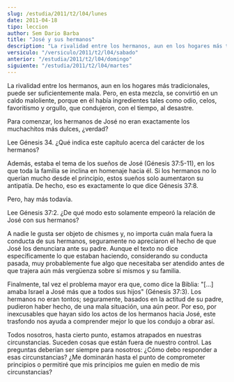 ```yaml
---
slug: /estudia/2011/t2/l04/lunes
date: 2011-04-18
tipo: leccion
author: Sem Dario Barba
title: "José y sus hermanos"
description: "La rivalidad entre los hermanos, aun en los hogares más tradicionales, puede ser suficientemente mala. Pero, en esta mezcla, se convirtió en un caldo maloliente, porque en él había ingredientes tales como odio, celos, favoritismo y orgullo, que condujeron, con el tiempo, al desastre."
versiculo: "/versiculo/2011/t2/l04/sabado"
anterior: "/estudia/2011/t2/l04/domingo"
siguiente: "/estudia/2011/t2/l04/martes"
---
```


La rivalidad entre los hermanos, aun en los hogares más tradicionales, puede ser suficientemente mala. Pero, en esta mezcla, se convirtió en un caldo maloliente, porque en él había ingredientes tales como odio, celos, favoritismo y orgullo, que condujeron, con el tiempo, al desastre.

Para comenzar, los hermanos de José no eran exactamente los muchachitos más dulces, ¿verdad?

Lee Génesis 34. ¿Qué indica este capítulo acerca del carácter de los hermanos?

Además, estaba el tema de los sueños de José (Génesis 37:5-11), en los que toda la familia se inclina en homenaje hacia él. Si los hermanos no lo querían mucho desde el principio, estos sueños solo aumentaron su antipatía. De hecho, eso es exactamente lo que dice Génesis 37:8.

Pero, hay más todavía.

Lee Génesis 37:2. ¿De qué modo esto solamente empeoró la relación de José con sus hermanos?

A nadie le gusta ser objeto de chismes y, no importa cuán mala fuera la conducta de sus hermanos, seguramente no apreciaron el hecho de que José los denunciara ante su padre. Aunque el texto no dice específicamente lo que estaban haciendo, considerando su conducta pasada, muy probablemente fue algo que necesitaba ser atendido antes de que trajera aún más vergüenza sobre sí mismos y su familia.

Finalmente, tal vez el problema mayor era que, como dice la Biblia: "[...] amaba Israel a José más que a todos sus hijos" (Génesis 37:3). Los hermanos no eran tontos; seguramente, basados en la actitud de su padre, pudieron haber hecho, de una mala situación, una aún peor. Por eso, por inexcusables que hayan sido los actos de los hermanos hacia José, este trasfondo nos ayuda a comprender mejor lo que los condujo a obrar así.

Todos nosotros, hasta cierto punto, estamos atrapados en nuestras circunstancias. Suceden cosas que están fuera de nuestro control. Las preguntas deberían ser siempre para nosotros: ¿Cómo debo responder a esas circunstancias? ¿Me dominarán hasta el punto de comprometer principios o permitiré que mis principios me guíen en medio de mis circunstancias?
